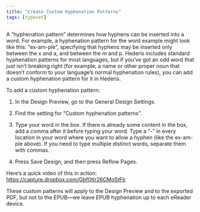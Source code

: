 ```yaml
---
title: "Create Custom Hyphenation Patterns"
tags: [typeset]
---
```

 
<html><body><section data-type="chapter" class="hsecchapter" data-hederis-type="hsecchapter" id="custom-hyphenation-patterns" data-pi-attrs="id: custom-hyphenation-patterns; data-tags: typeset;" role="doc-chapter" data-tags="typeset" data-author-name=" " data-book-title=" " title="Create Custom Hyphenation Patterns"><p class="hblkp" data-hederis-type="hblkp" id="pEcs4Yaby">A &#8220;hyphenation pattern&#8221; determines how hyphens can be inserted into a word. For example, a hyphenation pattern for the word example might look like this: &#8220;ex-am-ple&#8221;, specifying that hyphens may be inserted only between the x and a, and between the m and p. Hederis includes standard hyphenation patterns for most languages, but if you&#8217;ve got an odd word that just isn&#8217;t breaking right (for example, a name or other proper noun that doesn&#8217;t conform to your language&#8217;s normal hyphenation rules), you can add a custom hyphenation pattern for it in Hederis.</p><p class="hblkp" data-hederis-type="hblkp" id="p0NWyX8J0">To add a custom hyphenation pattern:</p><ol class="hwprnumlist" data-hederis-type="hwprnumlist" id="piqCNTMYy"><li class="hblkoli" data-hederis-type="hblkoli" id="lizrqJtllI"><p class="hblkoli" data-hederis-type="hblklip" id="plhNCFsVk">In the Design Preview, go to the General Design Settings.</p></li><li class="hblkoli" data-hederis-type="hblkoli" id="liZe4q92Hf"><p class="hblkoli" data-hederis-type="hblklip" id="p9bSJJXPv">Find the setting for &#8220;Custom hyphenation patterns&#8221;.</p></li><li class="hblkoli" data-hederis-type="hblkoli" id="li3otUplMM"><p class="hblkoli" data-hederis-type="hblklip" id="p1ZQ6fhWh">Type your word in the box. If there is already some content in the box, add a comma after it before typing your word. Type a &#8220;-&#8221; in every location in your word where you want to allow a hyphen (like the ex-am-ple above). If you need to type multiple distinct words, separate them with commas.</p></li><li class="hblkoli" data-hederis-type="hblkoli" id="liFQ13snhj"><p class="hblkoli" data-hederis-type="hblklip" id="pY10JOAYD">Press Save Design, and then press Reflow Pages.</p></li></ol><p class="hblkp" data-hederis-type="hblkp" id="pMoHBJWEU">Here&#8217;s a quick video of this in action: <a href="https://capture.dropbox.com/Gbf0tIr26CMo5tFh" class="hspana" data-hederis-type="hspana" id="poUFNhsDG">https://capture.dropbox.com/Gbf0tIr26CMo5tFh</a></p><p class="hblkp" data-hederis-type="hblkp" id="pHflJOCij">These custom patterns will apply to the Design Preview and to the exported PDF, but not to the EPUB&#8212;we leave EPUB hyphenation up to each eReader device.</p></section></body></html>
